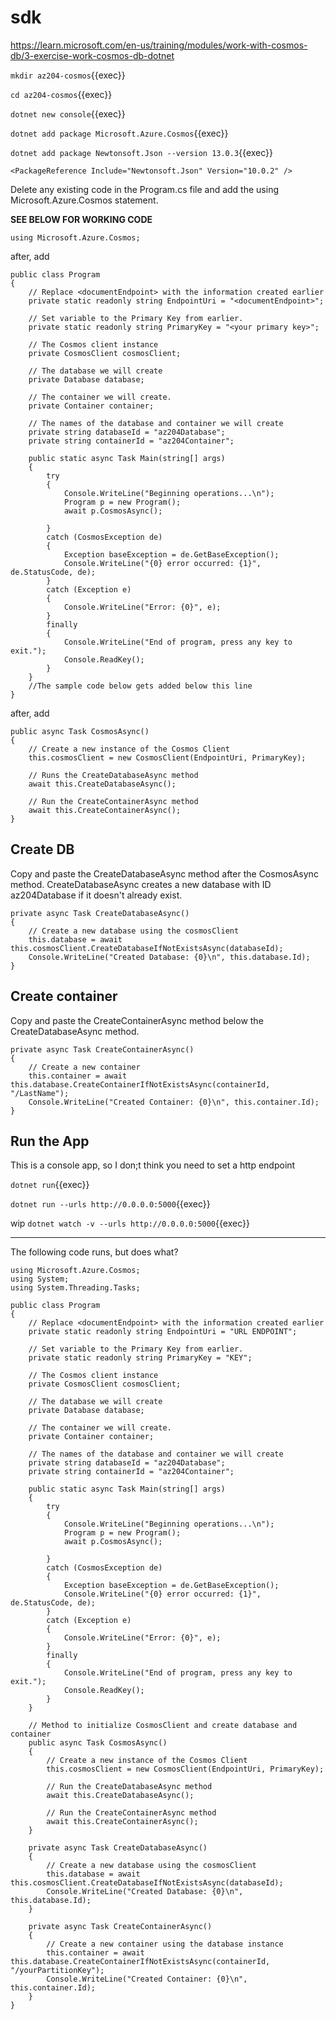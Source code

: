 # sdk

https://learn.microsoft.com/en-us/training/modules/work-with-cosmos-db/3-exercise-work-cosmos-db-dotnet


`mkdir az204-cosmos`{{exec}}

`cd az204-cosmos`{{exec}}

`dotnet new console`{{exec}}

`dotnet add package Microsoft.Azure.Cosmos`{{exec}}

`dotnet add package Newtonsoft.Json --version 13.0.3`{{exec}}

`<PackageReference Include="Newtonsoft.Json" Version="10.0.2" />`

Delete any existing code in the Program.cs file and add the using Microsoft.Azure.Cosmos statement.

**SEE BELOW FOR WORKING CODE**

```
using Microsoft.Azure.Cosmos;
```

after, add

```
public class Program
{
    // Replace <documentEndpoint> with the information created earlier
    private static readonly string EndpointUri = "<documentEndpoint>";

    // Set variable to the Primary Key from earlier.
    private static readonly string PrimaryKey = "<your primary key>";

    // The Cosmos client instance
    private CosmosClient cosmosClient;

    // The database we will create
    private Database database;

    // The container we will create.
    private Container container;

    // The names of the database and container we will create
    private string databaseId = "az204Database";
    private string containerId = "az204Container";

    public static async Task Main(string[] args)
    {
        try
        {
            Console.WriteLine("Beginning operations...\n");
            Program p = new Program();
            await p.CosmosAsync();

        }
        catch (CosmosException de)
        {
            Exception baseException = de.GetBaseException();
            Console.WriteLine("{0} error occurred: {1}", de.StatusCode, de);
        }
        catch (Exception e)
        {
            Console.WriteLine("Error: {0}", e);
        }
        finally
        {
            Console.WriteLine("End of program, press any key to exit.");
            Console.ReadKey();
        }
    }
    //The sample code below gets added below this line
}
```

after, add 

```
public async Task CosmosAsync()
{
    // Create a new instance of the Cosmos Client
    this.cosmosClient = new CosmosClient(EndpointUri, PrimaryKey);

    // Runs the CreateDatabaseAsync method
    await this.CreateDatabaseAsync();

    // Run the CreateContainerAsync method
    await this.CreateContainerAsync();
}
```


## Create DB
Copy and paste the CreateDatabaseAsync method after the CosmosAsync method. CreateDatabaseAsync creates a new database with ID az204Database if it doesn't already exist.
```
private async Task CreateDatabaseAsync()
{
    // Create a new database using the cosmosClient
    this.database = await this.cosmosClient.CreateDatabaseIfNotExistsAsync(databaseId);
    Console.WriteLine("Created Database: {0}\n", this.database.Id);
}
```

## Create container
Copy and paste the CreateContainerAsync method below the CreateDatabaseAsync method.
```
private async Task CreateContainerAsync()
{
    // Create a new container
    this.container = await this.database.CreateContainerIfNotExistsAsync(containerId, "/LastName");
    Console.WriteLine("Created Container: {0}\n", this.container.Id);
}
```

## Run the App

This is a console app, so I don;t think you need to set a http endpoint

`dotnet run`{{exec}}

`dotnet run --urls http://0.0.0.0:5000`{{exec}}

wip `dotnet watch -v --urls http://0.0.0.0:5000`{{exec}}

---
The following code runs, but does what?

```
using Microsoft.Azure.Cosmos;
using System;
using System.Threading.Tasks;

public class Program
{
    // Replace <documentEndpoint> with the information created earlier
    private static readonly string EndpointUri = "URL ENDPOINT";

    // Set variable to the Primary Key from earlier.
    private static readonly string PrimaryKey = "KEY";

    // The Cosmos client instance
    private CosmosClient cosmosClient;

    // The database we will create
    private Database database;

    // The container we will create.
    private Container container;

    // The names of the database and container we will create
    private string databaseId = "az204Database";
    private string containerId = "az204Container";

    public static async Task Main(string[] args)
    {
        try
        {
            Console.WriteLine("Beginning operations...\n");
            Program p = new Program();
            await p.CosmosAsync();

        }
        catch (CosmosException de)
        {
            Exception baseException = de.GetBaseException();
            Console.WriteLine("{0} error occurred: {1}", de.StatusCode, de);
        }
        catch (Exception e)
        {
            Console.WriteLine("Error: {0}", e);
        }
        finally
        {
            Console.WriteLine("End of program, press any key to exit.");
            Console.ReadKey();
        }
    }

    // Method to initialize CosmosClient and create database and container
    public async Task CosmosAsync()
    {
        // Create a new instance of the Cosmos Client
        this.cosmosClient = new CosmosClient(EndpointUri, PrimaryKey);

        // Run the CreateDatabaseAsync method
        await this.CreateDatabaseAsync();

        // Run the CreateContainerAsync method
        await this.CreateContainerAsync();
    }

    private async Task CreateDatabaseAsync()
    {
        // Create a new database using the cosmosClient
        this.database = await this.cosmosClient.CreateDatabaseIfNotExistsAsync(databaseId);
        Console.WriteLine("Created Database: {0}\n", this.database.Id);
    }

    private async Task CreateContainerAsync()
    {
        // Create a new container using the database instance
        this.container = await this.database.CreateContainerIfNotExistsAsync(containerId, "/yourPartitionKey");
        Console.WriteLine("Created Container: {0}\n", this.container.Id);
    }
}

```